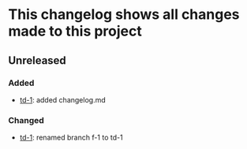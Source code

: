 # This changelog shows all changes made to this project

## Unreleased
### Added
- [td-1]: added changelog.md

### Changed
- [td-1]: renamed branch f-1 to td-1

[td-1]: https://github.com/Gragog/Tower-Defense/tree/td-1